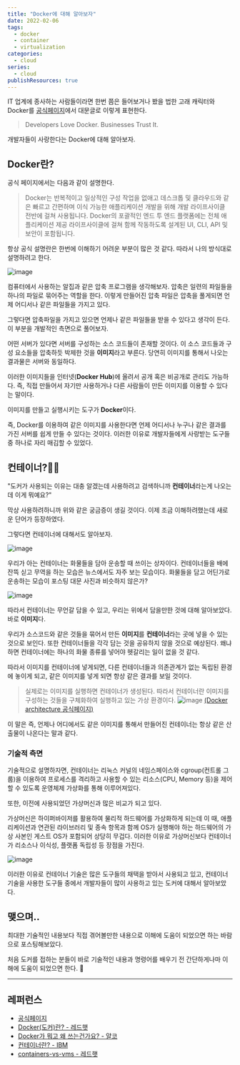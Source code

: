 ```yaml
---
title: "Docker에 대해 알아보자"
date: 2022-02-06
tags:
  - docker
  - container
  - virtualization
categories:
  - cloud
series:
  - cloud
publishResources: true
---
```


IT 업계에 종사하는 사람들이라면 한번 쯤은 들어보거나 봤을 법한 고래 캐릭터와 Docker를 [공식페이지](https://www.docker.com/)에서 대문글로 이렇게 표현한다.

> Developers Love Docker. Businesses Trust It.

개발자들이 사랑한다는 Docker에 대해 알아보자.

## Docker란?

공식 페이지에서는 다음과 같이 설명한다.

> Docker는 반복적이고 일상적인 구성 작업을 없애고 데스크톱 및 클라우드와 같은 빠르고 간편하며 이식 가능한 애플리케이션 개발을 위해 개발 라이프사이클 전반에 걸쳐 사용됩니다. Docker의 포괄적인 엔드 투 엔드 플랫폼에는 전체 애플리케이션 제공 라이프사이클에 걸쳐 함께 작동하도록 설계된 UI, CLI, API 및 보안이 포함됩니다.

항상 공식 설명란은 한번에 이해하기 어려운 부분이 많은 것 같다. 따라서 나의 방식대로 설명하려고 한다.

![image](https://github.com/lee20h/blog/assets/59367782/3fb7f963-a245-477d-a632-05521d5b6b90)

컴퓨터에서 사용하는 알집과 같은 압축 프로그램을 생각해보자. 압축은 일련의 파일들을 하나의 파일로 묶어주는 역할을 한다. 이렇게 만들어진 압축 파일은 압축을 풀게되면 언제 어디서나 같은 파일들을 가지고 있다.

그렇다면 압축파일을 가지고 있으면 언제나 같은 파일들을 받을 수 있다고 생각이 든다. 이 부분을 개발적인 측면으로 풀어보자.

어떤 서버가 있다면 서버를 구성하는 소스 코드들이 존재할 것이다. 이 소스 코드들과 구성 요소들을 압축하듯 박제한 것을 **이미지**라고 부른다. 당연히 이미지를 통해서 나오는 결과물은 서버와 동일하다.

이러한 이미지들을 인터넷(**Docker Hub**)에 올려서 공개 혹은 비공개로 관리도 가능하다. 즉, 직접 만들어서 자기만 사용하거나 다른 사람들이 만든 이미지를 이용할 수 있다는 말이다.

이미지를 만들고 실행시키는 도구가 **Docker**이다.

즉, Docker를 이용하여 같은 이미지를 사용한다면 언제 어디서나 누구나 같은 결과를 가진 서버를 쉽게 만들 수 있다는 것이다. 이러한 이유로 개발자들에게 사랑받는 도구들 중 하나로 자리 매김할 수 있었다.

## 컨테이너?🤷‍♂️

"도커가 사용되는 이유는 대충 알겠는데 사용하려고 검색하니까 **컨테이너**라는게 나오는데 이게 뭐예요?"

막상 사용하려하니까 위와 같은 궁금증이 생길 것이다. 이제 조금 이해하려했는데 새로운 단어가 등장하였다.

그렇다면 컨테이너에 대해서도 알아보자.

![image](https://github.com/lee20h/blog/assets/59367782/55266e0e-44e0-4ff6-b3e7-f17eaa740bc2)

우리가 아는 컨테이너는 화물들을 담아 운송할 때 쓰이는 상자이다. 컨테이너들을 배에 잔뜩 싣고 무역을 하는 모습은 뉴스에서도 자주 보는 모습이다. 화물들을 담고 어딘가로 운송하는 모습이 포스팅 대문 사진과 비슷하지 않은가?

![image](https://github.com/lee20h/blog/assets/59367782/59cde6ba-e5d3-44d1-8ef7-0d7d1ba7cd38)

따라서 컨테이너는 무언갈 담을 수 있고, 우리는 위에서 담을만한 것에 대해 알아보았다. 바로 **이미지**다.

우리가 소스코드와 같은 것들을 묶어서 만든 **이미지**를 **컨테이너**라는 곳에 넣을 수 있는 것으로 보인다. 또한 컨테이너들을 각각 담는 것을 공유하지 않을 것으로 예상된다. 왜냐하면 컨테이너에는 하나의 화물 종류를 넣어야 헷갈리는 일이 없을 것 같다.

따라서 이미지를 컨테이너에 넣게되면, 다른 컨테이너들과 의존관계가 없는 독립된 환경에 놓이게 되고, 같은 이미지를 넣게 되면 항상 같은 결과를 보일 것이다.

> 실제로는 이미지를 실행하면 컨테이너가 생성된다. 따라서 컨테이너란 이미지를 구성하는 것들을 구체화하여 실행하고 있는 가상 환경이다.
> ![image](https://github.com/lee20h/blog/assets/59367782/83e453fe-631a-437a-8ae4-2fb65a471d3f)
[(Docker architecture 공식페이지)](https://docs.docker.com/get-started/overview/)

이 말은 즉, 언제나 어디에서도 같은 이미지를 통해서 만들어진 컨테이너는 항상 같은 산출물이 나온다는 말과 같다.

### 기술적 측면

기술적으로 설명하자면, 컨테이너는 리눅스 커널의 네임스페이스와 cgroup(컨트롤 그룹)을 이용하여 프로세스를 격리하고 사용할 수 있는 리소스(CPU, Memory 등)을 제어할 수 있도록 운영체제 가상화를 통해 이루어져있다.

또한, 이전에 사용되었던 가상머신과 많은 비교가 되고 있다.

가상머신은 하이퍼바이저를 활용하여 물리적 하드웨어를 가상화하게 되는데 이 때, 애플리케이션과 연관된 라이브러리 및 종속 항목과 함께 OS가 실행해야 하는 하드웨어의 가상 사본인 게스트 OS가 포함되어 상당히 무겁다. 이러한 이유로 가상머신보다 컨테이너가 리소스나 이식성, 플랫폼 독립성 등 장점을 가진다.

![image](https://github.com/lee20h/blog/assets/59367782/dae6d1d3-2767-4a46-893b-72eab4fbe730)

이러한 이유로 컨테이너 기술은 많은 도구들의 채택을 받아서 사용되고 있고, 컨테이너 기술을 사용한 도구들 중에서 개발자들이 많이 사용하고 있는 도커에 대해서 알아보았다.

## 맺으며..

최대한 기술적인 내용보다 직접 겪어볼만한 내용으로 이해에 도움이 되었으면 하는 바람으로 포스팅해보았다.

처음 도커를 접하는 분들이 바로 기술적인 내용과 명령어를 배우기 전 간단하게나마 이해에 도움이 되었으면 한다. 🤞

---

## 레퍼런스

- [공식페이지](https://www.docker.com/)
- [Docker(도커)란? - 레드햇](https://www.redhat.com/ko/topics/containers/what-is-docker)
- [Docker가 뭐고 왜 쓰는건가요? - 얄코](https://www.yalco.kr/08_docker/)
- [컨테이너란? - IBM](https://www.ibm.com/kr-ko/cloud/learn/containers)
- [containers-vs-vms - 레드햇](https://www.redhat.com/ko/topics/containers/containers-vs-vms)